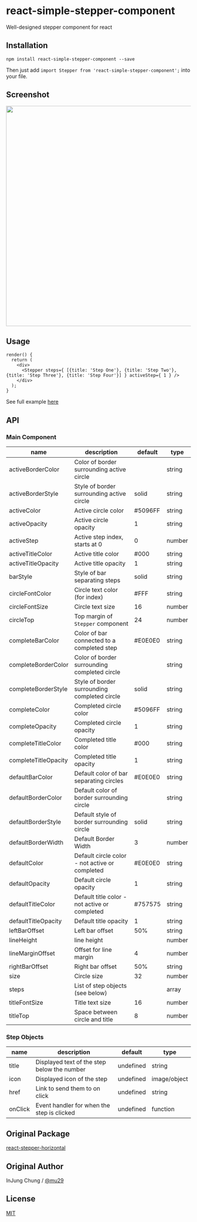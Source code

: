 # react-simple-stepper-component
Well-designed stepper component for react

## Installation
```
npm install react-simple-stepper-component --save
```
Then just add `import Stepper from 'react-simple-stepper-component';` into your file.

## Screenshot
<img src="https://raw.githubusercontent.com/mu29/react-stepper/master/example/example.png" width="600" />

## Usage
```
render() {
  return (
    <div>
      <Stepper steps={ [{title: 'Step One'}, {title: 'Step Two'}, {title: 'Step Three'}, {title: 'Step Four'}] } activeStep={ 1 } />
    </div>
  );
}
```
See full example [here](https://github.com/mu29/react-stepper/blob/master/example/example.js)

## API

### Main Component

| name     | description    | default    | type     |
|----------|----------------|--------------|--------|
|activeBorderColor|Color of border surrounding active circle||string|
|activeBorderStyle|Style of border surrounding active circle|solid|string|
|activeColor|Active circle color|#5096FF|string|
|activeOpacity|Active circle opacity|1|string|
|activeStep|Active step index, starts at 0|0|number|
|activeTitleColor|Active title color|#000|string|
|activeTitleOpacity|Active title opacity|1|string|
|barStyle|Style of bar separating steps|solid|string|
|circleFontColor|Circle text color (for index)|#FFF|string|
|circleFontSize|Circle text size|16|number|
|circleTop|Top margin of `Stepper` component|24|number|
|completeBarColor|Color of bar connected to a completed step|#E0E0E0|string|
|completeBorderColor|Color of border surrounding completed circle||string|
|completeBorderStyle|Style of border surrounding completed circle|solid|string|
|completeColor|Completed circle color|#5096FF|string|
|completeOpacity|Completed circle opacity|1|string|
|completeTitleColor|Completed title color|#000|string|
|completeTitleOpacity|Completed title opacity|1|string|
|defaultBarColor|Default color of bar separating circles|#E0E0E0|string|
|defaultBorderColor|Default color of border surrounding circle||string|
|defaultBorderStyle|Default style of border surrounding circle|solid|string|
|defaultBorderWidth|Default Border Width|3|number|
|defaultColor|Default circle color - not active or completed|#E0E0E0|string|
|defaultOpacity|Default circle opacity|1|string|
|defaultTitleColor|Default title color - not active or completed|#757575|string|
|defaultTitleOpacity|Default title opacity|1|string|
|leftBarOffset|Left bar offset|50%|string|
|lineHeight|line height||number|
|lineMarginOffset|Offset for line margin|4|number|
|rightBarOffset|Right bar offset|50%|string|
|size|Circle size|32|number|
|steps|List of step objects (see below)||array|
|titleFontSize|Title text size|16|number|
|titleTop|Space between circle and title|8|number|

### Step Objects
| name     | description    | default    | type   |
|----------|----------------|------------|--------|
|title|Displayed text of the step below the number|undefined|string|
|icon|Displayed icon of the step|undefined|image/object|
|href|Link to send them to on click|undefined|string|
|onClick|Event handler for when the step is clicked|undefined|function|

## Original Package

[react-stepper-horizontal](https://www.npmjs.com/package/react-stepper-horizontal)

## Original Author

InJung Chung / [@mu29](http://mu29.github.io/)

## License

[MIT](./LICENSE)
